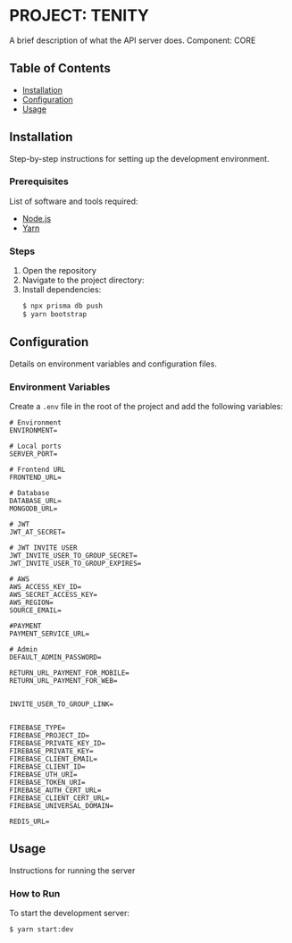# PROJECT: TENITY

A brief description of what the API server does. Component: CORE

## Table of Contents

- [Installation](#installation)
- [Configuration](#configuration)
- [Usage](#usage)

## Installation

Step-by-step instructions for setting up the development environment.

### Prerequisites

List of software and tools required:

- [Node.js](https://nodejs.org/)
- [Yarn](https://yarnpkg.com/)

### Steps

1. Open the repository
2. Navigate to the project directory:
3. Install dependencies:
   ```bash
   $ npx prisma db push
   $ yarn bootstrap
   ```

## Configuration

Details on environment variables and configuration files.

### Environment Variables

Create a `.env` file in the root of the project and add the following variables:

```plaintext
# Environment
ENVIRONMENT=

# Local ports
SERVER_PORT=

# Frontend URL
FRONTEND_URL=

# Database
DATABASE_URL=
MONGODB_URL=

# JWT
JWT_AT_SECRET=

# JWT INVITE USER
JWT_INVITE_USER_TO_GROUP_SECRET=
JWT_INVITE_USER_TO_GROUP_EXPIRES=

# AWS
AWS_ACCESS_KEY_ID=
AWS_SECRET_ACCESS_KEY=
AWS_REGION=
SOURCE_EMAIL=

#PAYMENT
PAYMENT_SERVICE_URL=

# Admin
DEFAULT_ADMIN_PASSWORD=

RETURN_URL_PAYMENT_FOR_MOBILE=
RETURN_URL_PAYMENT_FOR_WEB=


INVITE_USER_TO_GROUP_LINK=


FIREBASE_TYPE=
FIREBASE_PROJECT_ID=
FIREBASE_PRIVATE_KEY_ID=
FIREBASE_PRIVATE_KEY=
FIREBASE_CLIENT_EMAIL=
FIREBASE_CLIENT_ID=
FIREBASE_UTH_URI=
FIREBASE_TOKEN_URI=
FIREBASE_AUTH_CERT_URL=
FIREBASE_CLIENT_CERT_URL=
FIREBASE_UNIVERSAL_DOMAIN=

REDIS_URL=
```

## Usage

Instructions for running the server

### How to Run

To start the development server:

```bash
$ yarn start:dev
```
